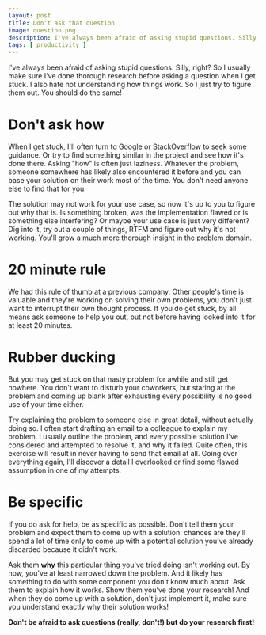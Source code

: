 ```yaml
---
layout: post
title: Don't ask that question
image: question.png
description: I've always been afraid of asking stupid questions. Silly, right? So I usually make sure I've done thorough research before asking a question when I get stuck. I also hate not understanding how things work. So I just try to figure them out.
tags: [ productivity ]
---
```


I've always been afraid of asking stupid questions. Silly, right? So I usually
make sure I've done thorough research before asking a question when I get stuck.
I also hate not understanding how things work. So I just try to figure them out.
You should do the same!

<!-- more -->

# Don't ask how

When I get stuck, I'll often turn to [Google](https://www.google.com) or
[StackOverflow](https://stackoverflow.com) to seek some guidance. Or try to find
something similar in the project and see how it's done there. Asking "how" is
often just laziness. Whatever the problem, someone somewhere has likely also
encountered it before and you can base your solution on their work most of the
time. You don't need anyone else to find that for you.

The solution may not work for your use case, so now it's up to you to figure out
why that is. Is something broken, was the implementation flawed or is something
else interfering? Or maybe your use case is just very different? Dig into it,
try out a couple of things, RTFM and figure out why it's not working. You'll
grow a much more thorough insight in the problem domain.

# 20 minute rule

We had this rule of thumb at a previous company. Other people's time is valuable
and they're working on solving their own problems, you don't just want to
interrupt their own thought process. If you do get stuck, by all means ask
someone to help you out, but not before having looked into it for at least 20
minutes.

# Rubber ducking

But you may get stuck on that nasty problem for awhile and still get nowhere.
You don't want to disturb your coworkers, but staring at the problem and coming
up blank after exhausting every possibility is no good use of your time either.

Try explaining the problem to someone else in great detail, without actually
doing so. I often start drafting an email to a colleague to explain my problem.
I usually outline the problem, and every possible solution I've considered and
attempted to resolve it, and why it failed. Quite often, this exercise will
result in never having to send that email at all. Going over everything again,
I'll discover a detail I overlooked or find some flawed assumption in one of
my attempts.

# Be specific

If you do ask for help, be as specific as possible. Don't tell them your problem
and expect them to come up with a solution: chances are they'll spend a lot of
time only to come up with a potential solution you've already discarded because
it didn't work.

Ask them **why** this particular thing you've tried doing isn't working out.
By now, you've at least narrowed down the problem. And it likely has something
to do with some component you don't know much about. Ask them to explain how it
works. Show them you've done your research! And when they do come up with a
solution, don't just implement it, make sure you understand exactly why their
solution works!

**Don't be afraid to ask questions (really, don't!) but do your research first!**
